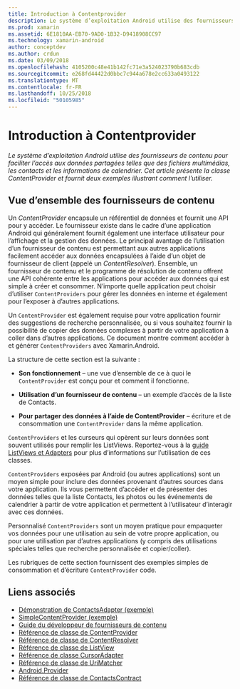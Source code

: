 ```yaml
---
title: Introduction à Contentprovider
description: Le système d’exploitation Android utilise des fournisseurs de contenu pour faciliter l’accès aux données partagées telles que des fichiers multimédias, les contacts et les informations de calendrier. Cet article présente la classe ContentProvider et fournit deux exemples illustrant comment l’utiliser.
ms.prod: xamarin
ms.assetid: 6E1810AA-EB70-9AD0-1B32-D9418908CC97
ms.technology: xamarin-android
author: conceptdev
ms.author: crdun
ms.date: 03/09/2018
ms.openlocfilehash: 4105200c48e41b142fc71e3a524023790b683cdb
ms.sourcegitcommit: e268fd44422d0bbc7c944a678e2cc633a0493122
ms.translationtype: MT
ms.contentlocale: fr-FR
ms.lasthandoff: 10/25/2018
ms.locfileid: "50105985"
---
```

# <a name="intro-to-contentproviders"></a>Introduction à Contentprovider

_Le système d’exploitation Android utilise des fournisseurs de contenu pour faciliter l’accès aux données partagées telles que des fichiers multimédias, les contacts et les informations de calendrier. Cet article présente la classe ContentProvider et fournit deux exemples illustrant comment l’utiliser._


## <a name="content-providers-overview"></a>Vue d’ensemble des fournisseurs de contenu

Un *ContentProvider* encapsule un référentiel de données et fournit une API pour y accéder. Le fournisseur existe dans le cadre d’une application Android qui généralement fournit également une interface utilisateur pour l’affichage et la gestion des données. Le principal avantage de l’utilisation d’un fournisseur de contenu est permettant aux autres applications facilement accéder aux données encapsulées à l’aide d’un objet de fournisseur de client (appelé un *ContentResolver*). Ensemble, un fournisseur de contenu et le programme de résolution de contenu offrent une API cohérente entre les applications pour accéder aux données qui est simple à créer et consommer. N’importe quelle application peut choisir d’utiliser `ContentProviders` pour gérer les données en interne et également pour l’exposer à d’autres applications.

Un `ContentProvider` est également requise pour votre application fournir des suggestions de recherche personnalisée, ou si vous souhaitez fournir la possibilité de copier des données complexes à partir de votre application à coller dans d’autres applications. Ce document montre comment accéder à et générer `ContentProviders` avec Xamarin.Android.

La structure de cette section est la suivante :

- **Son fonctionnement** &ndash; une vue d’ensemble de ce à quoi le `ContentProvider` est conçu pour et comment il fonctionne.

- **Utilisation d’un fournisseur de contenu** &ndash; un exemple d’accès de la liste de Contacts.

- **Pour partager des données à l’aide de ContentProvider** &ndash; écriture et de consommation une `ContentProvider` dans la même application.

`ContentProviders` et les curseurs qui opèrent sur leurs données sont souvent utilisés pour remplir les ListViews. Reportez-vous à la [guide ListViews et Adapters](~/android/user-interface/layouts/list-view/index.md) pour plus d’informations sur l’utilisation de ces classes.

`ContentProviders` exposées par Android (ou autres applications) sont un moyen simple pour inclure des données provenant d’autres sources dans votre application. Ils vous permettent d’accéder et de présenter des données telles que la liste Contacts, les photos ou les événements de calendrier à partir de votre application et permettent à l’utilisateur d’interagir avec ces données.

Personnalisé `ContentProviders` sont un moyen pratique pour empaqueter vos données pour une utilisation au sein de votre propre application, ou pour une utilisation par d’autres applications (y compris des utilisations spéciales telles que recherche personnalisée et copier/coller).

Les rubriques de cette section fournissent des exemples simples de consommation et d’écriture `ContentProvider` code.



## <a name="related-links"></a>Liens associés

- [Démonstration de ContactsAdapter (exemple)](https://developer.xamarin.com/samples/monodroid/PlatformFeatures/ContactsAdapterDemo/)
- [SimpleContentProvider (exemple)](https://developer.xamarin.com/samples/monodroid/PlatformFeatures/SimpleContentProvider)
- [Guide du développeur de fournisseurs de contenu](http://developer.android.com/guide/topics/providers/content-providers.html)
- [Référence de classe de ContentProvider](https://developer.xamarin.com/api/type/Android.Content.ContentProvider/)
- [Référence de classe de ContentResolver](https://developer.xamarin.com/api/type/Android.Content.ContentResolver/)
- [Référence de classe de ListView](https://developer.xamarin.com/api/type/Android.Widget.ListView/)
- [Référence de classe CursorAdapter](https://developer.xamarin.com/api/type/Android.Widget.CursorAdapter/)
- [Référence de classe de UriMatcher](https://developer.xamarin.com/api/type/Android.Content.UriMatcher/)
- [Android.Provider](https://developer.xamarin.com/api/namespace/Android.Provider/)
- [Référence de classe de ContactsContract](https://developer.xamarin.com/api/type/Android.Provider.ContactsContract/)
